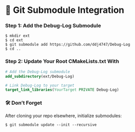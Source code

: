 # 🔗 Git Submodule Integration

### Step 1: Add the Debug-Log Submodule
```shell
$ mkdir ext
$ cd ext
$ git submodule add https://github.com/ddj4747/Debug-Log
$ cd ..
```

### Step 2: Update Your Root CMakeLists.txt With
```cmake
# Add the Debug-Log submodule
add_subdirectory(ext/Debug-Log)

# Link Debug-Log to your target
target_link_libraries(YourTarget PRIVATE Debug-Log)
```

### 🛠 Don’t Forget

After cloning your repo elsewhere, initialize submodules:
``` shell
$ git submodule update --init --recursive
```